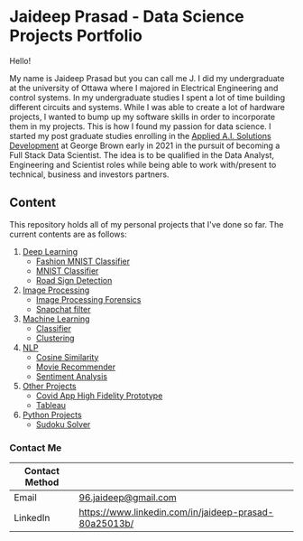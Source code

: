 # Jaideep Prasad - Data Science Projects Portfolio

Hello! 

My name is Jaideep Prasad but you can call me J. I did my undergraduate at the university of Ottawa where I majored in Electrical Engineering and control systems. In my undergraduate studies I spent a lot of time building different circuits and systems. While I was able to create a lot of hardware projects, I wanted to bump up my software skills in order to incorporate them in my projects. This is how I found my passion for data science. I started my post graduate studies enrolling in the [Applied A.I. Solutions Development](https://www.georgebrown.ca/programs/applied-ai-solutions-development-program-t431) at George Brown early in 2021 in the pursuit of becoming a Full Stack Data Scientist. The idea is to be qualified in the Data Analyst, Engineering and Scientist roles while being able to work with/present to technical, business and investors partners.

## Content

This repository holds all of my personal projects that I've done so far. The current contents are as follows:

1. [Deep Learning](https://github.com/JaideepPrasad/Data-Science/tree/main/Deep%20Learning)
    - [Fashion MNIST Classifier](https://github.com/JaideepPrasad/Data-Science/tree/main/Deep%20Learning/Fashion%20MNIST)
    - [MNIST Classifier](https://github.com/JaideepPrasad/Data-Science/tree/main/Deep%20Learning/MNIST)
    - [Road Sign Detection](https://github.com/JaideepPrasad/Data-Science/tree/main/Deep%20Learning/Road%20Sign%20Detection)
2. [Image Processing](https://github.com/JaideepPrasad/Data-Science/tree/main/Image%20Processing)
    - [Image Processing Forensics](https://github.com/JaideepPrasad/Data-Science/tree/main/Image%20Processing/Image%20Processing%20Forensics)
    - [Snapchat filter](https://github.com/JaideepPrasad/Data-Science/tree/main/Image%20Processing/Snapchat%20Filter)
3. [Machine Learning](https://github.com/JaideepPrasad/Data-Science/tree/main/Machine%20Learning)
    - [Classifier](https://github.com/JaideepPrasad/Data-Science/tree/main/Machine%20Learning/Classifier)
    - [Clustering](https://github.com/JaideepPrasad/Data-Science/tree/main/Machine%20Learning/Clustering)
4. [NLP](https://github.com/JaideepPrasad/Data-Science/tree/main/NLP)
    - [Cosine Similarity](https://github.com/JaideepPrasad/Data-Science/tree/main/NLP/Cosine%20Similarity)
    - [Movie Recommender](https://github.com/JaideepPrasad/Data-Science/tree/main/NLP/Movie%20Recommender)
    - [Sentiment Analysis](https://github.com/JaideepPrasad/Data-Science/tree/main/NLP/Sentiment%20Analysis)
5. [Other Projects](https://github.com/JaideepPrasad/Data-Science/tree/main/Other%20Projects)
    - [Covid App High Fidelity Prototype](https://github.com/JaideepPrasad/Data-Science/tree/main/Other%20Projects/Covid%20App%20High%20Fidelity)
    - [Tableau](https://github.com/JaideepPrasad/Data-Science/tree/main/Other%20Projects/Tableau)
6. [Python Projects](https://github.com/JaideepPrasad/Data-Science/tree/main/Python%20Projects)
    - [Sudoku Solver](https://github.com/JaideepPrasad/Data-Science/tree/main/Python%20Projects/Sudoku_w_Backtraking)
    

### Contact Me

| Contact Method |  |
| --- | --- |
| Email | 96.jaideep@gmail.com |
| LinkedIn | https://www.linkedin.com/in/jaideep-prasad-80a25013b/ |
